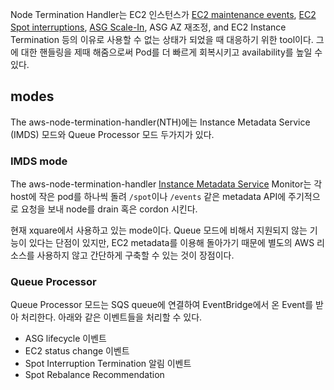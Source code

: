 
Node Termination Handler는 EC2 인스턴스가 [EC2 maintenance events](https://docs.aws.amazon.com/AWSEC2/latest/UserGuide/monitoring-instances-status-check_sched.html), [EC2 Spot interruptions](https://docs.aws.amazon.com/AWSEC2/latest/UserGuide/spot-interruptions.html), [ASG Scale-In](https://docs.aws.amazon.com/autoscaling/ec2/userguide/AutoScalingGroupLifecycle.html#as-lifecycle-scale-in), ASG AZ 재조정, and EC2 Instance Termination 등의 이유로 사용할 수 없는 상태가 되었을 때 대응하기 위한 tool이다. 그에 대한 핸들링을 제때 해줌으로써 Pod를 더 빠르게 회복시키고 availability를 높일 수 있다.

## modes

The aws-node-termination-handler(NTH)에는 Instance Metadata Service (IMDS) 모드와 Queue Processor 모드 두가지가 있다.

### IMDS mode

The aws-node-termination-handler [Instance Metadata Service](https://docs.aws.amazon.com/AWSEC2/latest/UserGuide/ec2-instance-metadata.html) Monitor는 각 host에 작은 pod를 하나씩 돌려 `/spot`이나 `/events` 같은 metadata API에 주기적으로 요청을 보내 node를 drain 혹은 cordon 시킨다.

현재 xquare에서 사용하고 있는 mode이다. Queue 모드에 비해서 지원되지 않는 기능이 있다는 단점이 있지만, EC2 metadata를 이용해 돌아가기 때문에 별도의 AWS 리소스를 사용하지 않고 간단하게 구축할 수 있는 것이 장점이다.

### Queue Processor

Queue Processor 모드는 SQS queue에 연결하여 EventBridge에서 온 Event를 받아 처리한다. 아래와 같은 이벤트들을 처리할 수 있다.

- ASG lifecycle 이벤트
- EC2 status change 이벤트
- Spot Interruption Termination 알림 이벤트
- Spot Rebalance Recommendation